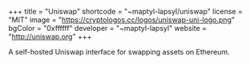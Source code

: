 +++
title = "Uniswap"
shortcode = "~maptyl-lapsyl/uniswap"
license = "MIT"
image = "https://cryptologos.cc/logos/uniswap-uni-logo.png"
bgColor = "0xffffff"
developer = "~maptyl-lapsyl"
website = "http://uniswap.org"
+++

A self-hosted Uniswap interface for swapping assets on Ethereum.
